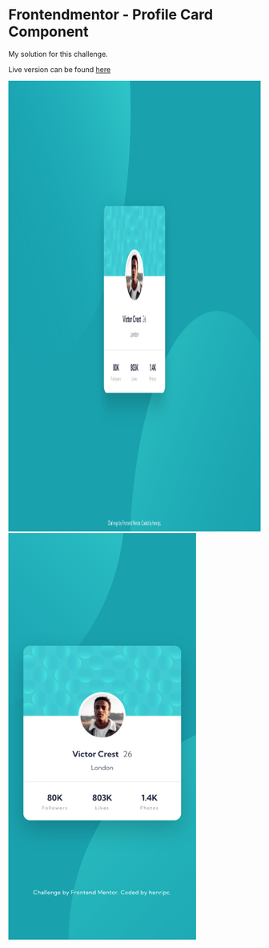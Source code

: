 # Frontendmentor - Profile Card Component

My solution for this challenge.

Live version can be found [here](https://henripc.github.io/frontendmentor-challenges/profile-card-component/index.html)

<img src="./img/desktop-preview.png" width="1440" height="900">
<img src="./img/mobile-preview.png" width="375" height="812">
